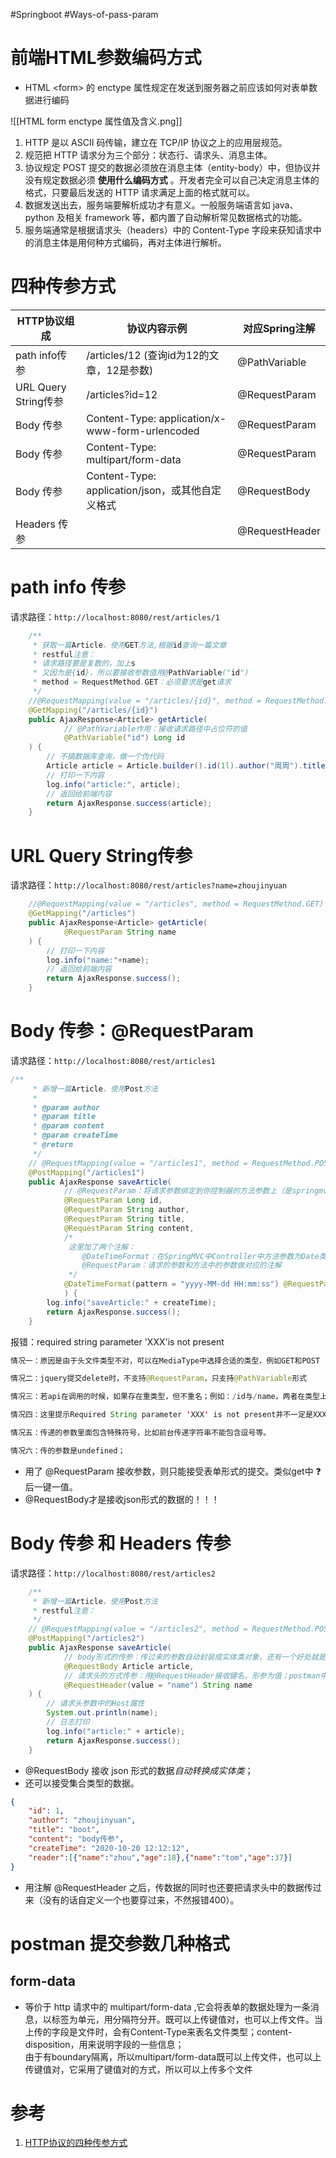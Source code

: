 #Springboot #Ways-of-pass-param

# 前端HTML参数编码方式
- HTML \<form> 的 enctype 属性规定在发送到服务器之前应该如何对表单数据进行编码

![[HTML form enctype 属性值及含义.png]]
1. HTTP 是以 ASCII 码传输，建立在 TCP/IP 协议之上的应用层规范。
2. 规范把 HTTP 请求分为三个部分：状态行、请求头、消息主体。  
3. 协议规定 POST 提交的数据必须放在消息主体（entity-body）中，但协议并没有规定数据必须 **使用什么编码方式** 。开发者完全可以自己决定消息主体的格式，只要最后发送的 HTTP 请求满足上面的格式就可以。
4. 数据发送出去，服务端要解析成功才有意义。一般服务端语言如 java、python 及相关 framework 等，都内置了自动解析常见数据格式的功能。
5. 服务端通常是根据请求头（headers）中的 Content-Type 字段来获知请求中的消息主体是用何种方式编码，再对主体进行解析。


# 四种传参方式

| HTTP协议组成         | 协议内容示例                                     | 对应Spring注解 |
| -------------------- | ------------------------------------------------ | -------------- |
| path info传参        | /articles/12 (查询id为12的文章，12是参数)        | @PathVariable  |
| URL Query String传参 | /articles?id=12                                  | @RequestParam  |
| Body 传参            | Content-Type: application/x-www-form-urlencoded  | @RequestParam  |
| Body 传参            | Content-Type: multipart/form-data                | @RequestParam  |
| Body 传参            | Content-Type: application/json，或其他自定义格式 | @RequestBody   |
| Headers 传参         |                                                  | @RequestHeader |

# path info 传参
请求路径：`http://localhost:8080/rest/articles/1`

```java
    /**
     * 获取一篇Article，使用GET方法,根据id查询一篇文章
     * restful注意：
     * 请求路径要是复数的，加上s
     * 又因为是{id}，所以要接收参数值用@PathVariable("id")
     * method = RequestMethod.GET：必须要求是get请求
     */
    //@RequestMapping(value = "/articles/{id}", method = RequestMethod.GET)
    @GetMapping("/articles/{id}")
    public AjaxResponse<Article> getArticle(
            // @PathVariable作用：接收请求路径中占位符的值
            @PathVariable("id") Long id
    ) {
        // 不搞数据库查询，做一个伪代码
        Article article = Article.builder().id(1l).author("周周").title("z1").content("RESTful风格查询一篇文章").createTime(new Date()).build();
        // 打印一下内容
        log.info("article:", article);
        // 返回给前端内容
        return AjaxResponse.success(article);
    }
```

# URL Query String传参
请求路径：`http://localhost:8080/rest/articles?name=zhoujinyuan`

```java
    //@RequestMapping(value = "/articles", method = RequestMethod.GET)
    @GetMapping("/articles")
    public AjaxResponse<Article> getArticle(
            @RequestParam String name
    ) {
        // 打印一下内容
        log.info("name:"+name);
        // 返回给前端内容
        return AjaxResponse.success();
    }
```

# Body 传参：@RequestParam

请求路径：`http://localhost:8080/rest/articles1`

```java
/**
     * 新增一篇Article，使用Post方法
     *
     * @param author
     * @param title
     * @param content
     * @param createTime
     * @return
     */
    // @RequestMapping(value = "/articles1", method = RequestMethod.POST)
    @PostMapping("/articles1")
    public AjaxResponse saveArticle(
            // @RequestParam：将请求参数绑定到你控制器的方法参数上（是springmvc中接收普通参数的注解）
            @RequestParam Long id,
            @RequestParam String author,
            @RequestParam String title,
            @RequestParam String content,
            /*
             这里加了两个注解：
                @DateTimeFormat：在SpringMVC中Controller中方法参数为Date类型想要限定请求传入时间格式时，可以通过@DateTimeFormat来指定，但请求传入参数与指定格式不符时，会返回400错误。
                @RequestParam：请求的参数和方法中的参数做对应的注解
             */
            @DateTimeFormat(pattern = "yyyy-MM-dd HH:mm:ss") @RequestParam Date createTime
            ) {
        log.info("saveArticle:" + createTime);
        return AjaxResponse.success();
    }
```

报错：required string parameter 'XXX'is not present

```java
情况一：原因是由于头文件类型不对，可以在MediaType中选择合适的类型，例如GET和POST

情况二：jquery提交delete时，不支持@RequestParam，只支持@PathVariable形式

情况三：若api在调用的时候，如果存在重类型，但不重名；例如：/id与/name，两者在类型上是一样的

情况四：这里提示Required String parameter 'XXX' is not present并不一定是XXX的错，也有可能是后面的参数错误。总的来说就是页面传递的参数和后台接受参数名自不匹配。

情况五：传递的参数里面包含特殊符号，比如前台传递字符串不能包含逗号等。

情况六：传的参数是undefined；
```

- 用了 @RequestParam 接收参数，则只能接受表单形式的提交。类似get中 ❓ 后一键一值。
- @RequestBody才是接收json形式的数据的！！！

# Body 传参 和 Headers 传参

请求路径：`http://localhost:8080/rest/articles2`
```java
    /**
     * 新增一篇Article，使用Post方法
     * restful注意：
     */
    // @RequestMapping(value = "/articles2", method = RequestMethod.POST)
    @PostMapping("/articles2")
    public AjaxResponse saveArticle(
            // body形式的传参：传过来的参数自动封装成实体类对象，还有一个好处就是可以接收集合类型的参数。
            @RequestBody Article article,
            // 请求头的方式传参：用@RequestHeader接收键名，形参为值；postman中
            @RequestHeader(value = "name") String name
    ) {
        // 请求头参数中的Host属性
        System.out.println(name);
        // 日志打印
        log.info("article:" + article);
        return AjaxResponse.success();
    }
```

- @RequestBody 接收 json 形式的数据*自动转换成实体类*；
- 还可以接受集合类型的数据。

```json
{
    "id": 1,
    "author": "zhoujinyuan",
    "title": "boot",
    "content": "body传参",
    "createTime": "2020-10-20 12:12:12",
    "reader":[{"name":"zhou","age":18},{"name":"tom","age":37}]
}
```

- 用注解 @RequestHeader 之后，传数据的同时也还要把请求头中的数据传过来（没有的话自定义一个也要穿过来，不然报错400）。


# postman 提交参数几种格式
## form-data
- 等价于 http 请求中的 multipart/form-data ,它会将表单的数据处理为一条消息，以标签为单元，用分隔符分开。既可以上传键值对，也可以上传文件。当上传的字段是文件时，会有Content-Type来表名文件类型；content-disposition，用来说明字段的一些信息；  
由于有boundary隔离，所以multipart/form-data既可以上传文件，也可以上传键值对，它采用了键值对的方式，所以可以上传多个文件


# 参考
1. [HTTP协议的四种传参方式](https://www.cnblogs.com/jinyuanya/p/13934722.html)